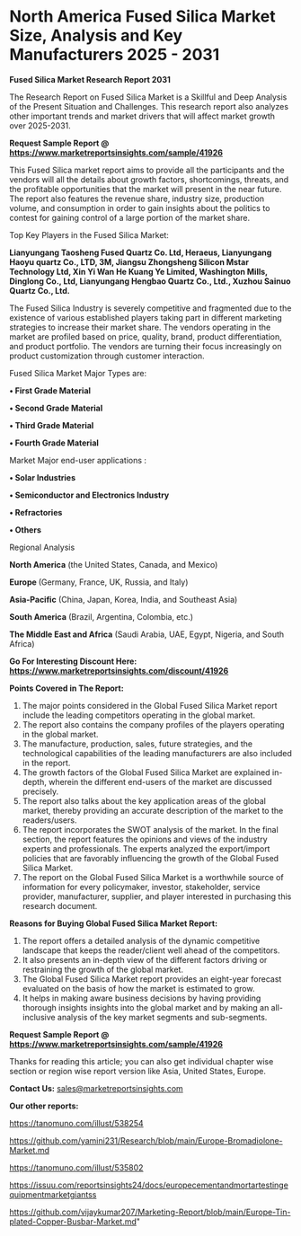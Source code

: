 # North America Fused Silica Market Size, Analysis and Key Manufacturers 2025 - 2031

<strong>Fused Silica Market Research Report 2031</strong>

The Research Report on Fused Silica Market is a Skillful and Deep Analysis of the Present Situation and Challenges. This research report also analyzes other important trends and market drivers that will affect market growth over 2025-2031.

<strong>Request Sample Report @ <a href=https://www.marketreportsinsights.com/sample/41926>https://www.marketreportsinsights.com/sample/41926</a></strong>

This Fused Silica market report aims to provide all the participants and the vendors will all the details about growth factors, shortcomings, threats, and the profitable opportunities that the market will present in the near future. The report also features the revenue share, industry size, production volume, and consumption in order to gain insights about the politics to contest for gaining control of a large portion of the market share.

Top Key Players in the Fused Silica Market:

<strong>Lianyungang Taosheng Fused Quartz Co. Ltd, Heraeus, Lianyungang Haoyu quartz Co., LTD, 3M, Jiangsu Zhongsheng Silicon Mstar Technology Ltd, Xin Yi Wan He Kuang Ye Limited, Washington Mills, Dinglong Co., Ltd, Lianyungang Hengbao Quartz Co., Ltd., Xuzhou Sainuo Quartz Co., Ltd.</strong>

The Fused Silica Industry is severely competitive and fragmented due to the existence of various established players taking part in different marketing strategies to increase their market share. The vendors operating in the market are profiled based on price, quality, brand, product differentiation, and product portfolio. The vendors are turning their focus increasingly on product customization through customer interaction.

Fused Silica Market Major Types are:

<strong>•  First Grade Material

•  Second Grade Material

•  Third Grade Material

•  Fourth Grade Material</strong>

Market Major end-user applications :

<strong>•  Solar Industries

•  Semiconductor and Electronics Industry

•  Refractories

•  Others</strong>

Regional Analysis

</u><strong><b>North America</b></strong> (the United States, Canada, and Mexico)

<strong><b>Europe </b></strong>(Germany, France, UK, Russia, and Italy)

<strong><b>Asia-Pacific</b></strong> (China, Japan, Korea, India, and Southeast Asia)

<strong><b>South America</b></strong> (Brazil, Argentina, Colombia, etc.)

<strong><b>The Middle East and Africa</b></strong> (Saudi Arabia, UAE, Egypt, Nigeria, and South Africa)

<strong>Go For Interesting Discount Here: <a href=https://www.marketreportsinsights.com/discount/41926>https://www.marketreportsinsights.com/discount/41926</a></strong>

<strong>Points Covered in The Report:</strong>
<ol>
  <li>The major points considered in the Global Fused Silica Market report include the leading competitors operating in the global market.</li>
  <li>The report also contains the company profiles of the players operating in the global market.</li>
  <li>The manufacture, production, sales, future strategies, and the technological capabilities of the leading manufacturers are also included in the report.</li>
  <li>The growth factors of the Global Fused Silica Market are explained in-depth, wherein the different end-users of the market are discussed precisely.</li>
  <li>The report also talks about the key application areas of the global market, thereby providing an accurate description of the market to the readers/users.</li>
  <li>The report incorporates the SWOT analysis of the market. In the final section, the report features the opinions and views of the industry experts and professionals. The experts analyzed the export/import policies that are favorably influencing the growth of the Global Fused Silica Market.</li>
  <li>The report on the Global Fused Silica Market is a worthwhile source of information for every policymaker, investor, stakeholder, service provider, manufacturer, supplier, and player interested in purchasing this research document.</li>
</ol>
<strong>Reasons for Buying Global Fused Silica Market Report:</strong>

<ol>
  <li>The report offers a detailed analysis of the dynamic competitive landscape that keeps the reader/client well ahead of the competitors.</li>
  <li>It also presents an in-depth view of the different factors driving or restraining the growth of the global market.</li>
  <li>The Global Fused Silica Market report provides an eight-year forecast evaluated on the basis of how the market is estimated to grow.</li>
  <li>It helps in making aware business decisions by having providing thorough insights insights into the global market and by making an all-inclusive analysis of the key market segments and sub-segments.</li>
</ol>
<strong>Request Sample Report @ <a href=https://www.marketreportsinsights.com/sample/41926>https://www.marketreportsinsights.com/sample/41926</a></strong>


Thanks for reading this article; you can also get individual chapter wise section or region wise report version like Asia, United States, Europe.

<strong>Contact Us:</strong>
sales@marketreportsinsights.com

<strong>Our other reports:</strong>

<a href=https://tanomuno.com/illust/538254>https://tanomuno.com/illust/538254</a>

<a href=https://github.com/yamini231/Research/blob/main/Europe-Bromadiolone-Market.md>https://github.com/yamini231/Research/blob/main/Europe-Bromadiolone-Market.md</a>

<a href=https://tanomuno.com/illust/535802>https://tanomuno.com/illust/535802</a>

<a href=https://issuu.com/reportsinsights24/docs/europecementandmortartestingequipmentmarketgiantss>https://issuu.com/reportsinsights24/docs/europecementandmortartestingequipmentmarketgiantss</a>

<a href=https://github.com/vijaykumar207/Marketing-Report/blob/main/Europe-Tin-plated-Copper-Busbar-Market.md>https://github.com/vijaykumar207/Marketing-Report/blob/main/Europe-Tin-plated-Copper-Busbar-Market.md</a>"

